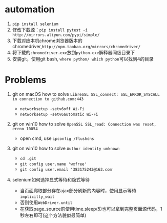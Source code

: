 # automation
1. `pip install selenium`
2. 修改下载源：`pip install pytest -i http://mirrors.aliyun.com/pypi/simple/`
3. 下载对应本机chrome浏览器版本的chromedriver,`http://npm.taobao.org/mirrors/chromedriver/`
4. 将下载的`chromedriver.exe`放到`python.exe`解释器同级目录下
5. 安装git，使用git bash, `where python/ which python`可以找到4的目录


# Problems
1. git on macOS how to solve `LibreSSL SSL_connect: SSL_ERROR_SYSCALL in connection to github.com:443`
    - `networksetup -setv6off Wi-Fi`
    - `networksetup -setv6automatic Wi-Fi`
    
2. git on win10 how to solve `OpenSSL SSL_read: Connection was reset, errno 10054`
    - open cmd, use `ipconfig /flushdns`
    
3. git on win10 how to solve `Author identity unknown`
    - `cd .git`
    - `git config user.name 'wxfree'`
    - `git config user.email '383175243@163.com'`
   
4. selenium如何选择显式等待和隐式等待
   - 当页面爬取部分存在ajax部分刷新的内容时，使用显示等待`implicitly_wait`
   - 否则使用`WebDriver.until`
   - 在获取page_source前使用time.sleep(5)也可以拿到完整页面源代码，1秒左右即可(这个方法貌似最简单)
   
